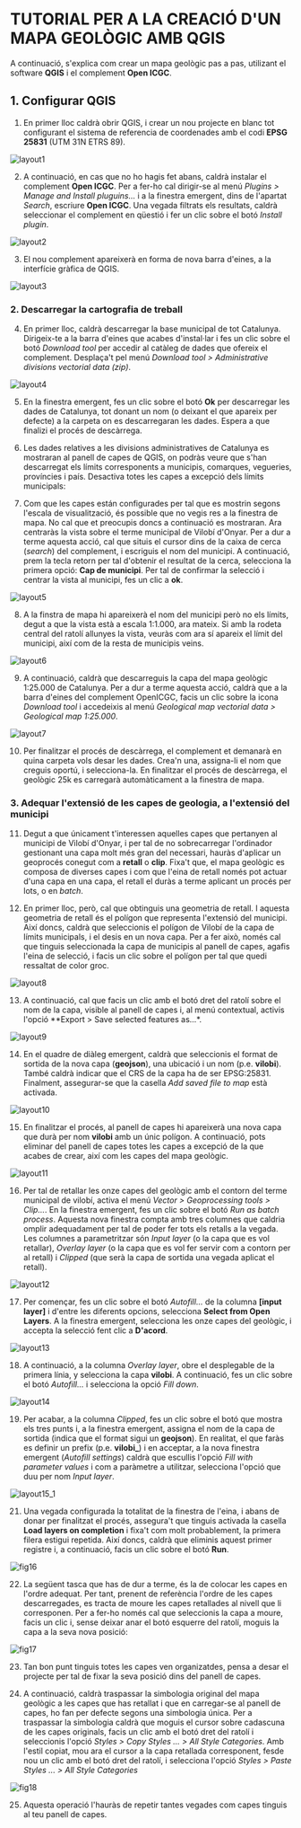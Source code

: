 # TUTORIAL PER A LA CREACIÓ D'UN MAPA GEOLÒGIC AMB QGIS

A continuació, s'explica com crear un mapa geològic pas a pas, utilizant el software **QGIS** i el complement **Open ICGC**.

## 1. Configurar QGIS

1. En primer lloc caldrà obrir QGIS, i crear un nou projecte en blanc tot configurant el sistema de referencia de coordenades amb el codi **EPSG 25831** (UTM 31N ETRS 89).

![layout1](_static/layout1.png "Configura el CRS del projecte")

2. A continuació, en cas que no ho hagis fet abans, caldrà instalar el complement **Open ICGC**. Per a fer-ho cal dirigir-se al menú *Plugins > Manage and Install pluguins...* i a la finestra emergent, dins de l'apartat *Search*, escriure **Open ICGC**. Una vegada filtrats els resultats, caldrà seleccionar el complement en qüestió i fer un clic sobre el botó *Install plugin*.

![layout2](_static/layout2.png "Instal·la el complement Open ICGC")

3. El nou complement apareixerà en forma de nova barra d'eines, a la interfície gràfica de QGIS.

![layout3](_static/layout3.png "Aparença del complement Open ICGC")

### 2. Descarregar la cartografia de treball

4. En primer lloc, caldrà descarregar la base municipal de tot Catalunya. Dirigeix-te a la barra d'eines que acabes d'instal·lar i fes un clic sobre el botó *Download tool* per accedir al catàleg de dades que ofereix el complement. Desplaça't pel menú *Download tool > Administrative divisions vectorial data (zip)*.

![layout4](_static/layout4.png "Obté dades")

5.  En la finestra emergent, fes un clic sobre el botó **Ok** per descarregar les dades de Catalunya, tot donant un nom (o deixant el que apareix per defecte) a la carpeta on es descarregaran les dades. Espera a que finalizi el procés de descàrrega.

6. Les dades relatives a les divisions administratives de Catalunya es mostraran al panell de capes de QGIS, on podràs veure que s'han descarregat els límits corresponents a municipis, comarques, vegueries, províncies i país. Desactiva totes les capes a excepció dels límits municipals:

7. Com que les capes están configurades per tal que es mostrin segons l'escala de visualització, és possible que no vegis res a la finestra de mapa. No cal que et preocupis doncs a continuació es mostraran. Ara centraràs la vista sobre el terme municipal de Vilobí d'Onyar. Per a dur a terme aquesta acció, cal que situis el cursor dins de la caixa de cerca (*search*) del complement, i escriguis el nom del municipi. A continuació, prem la tecla retorn per tal d'obtenir el resultat de la cerca, selecciona la primera opció: **Cap de municipi**. Per tal de confirmar la selecció i centrar la vista al municipi, fes un clic a **ok**.

![layout5](_static/layout5.png "Centra la vista a Vilobí d'Onyar")

8. A la finstra de mapa hi apareixerà el nom del municipi però no els límits, degut a que la vista està a escala 1:1.000, ara mateix. Si amb la rodeta central del ratolí allunyes la vista, veuràs com ara sí apareix el límit del municipi, així com de la resta de municipis veins.

![layout6](_static/layout6.png "Visualització dels límits municipals")
   
9. A continuació, caldrà que descarreguis la capa del mapa geològic 1:25.000 de Catalunya. Per a dur a terme aquesta acció, caldrà que a la barra d'eines del complement OpenICGC, facis un clic sobre la icona *Download tool* i accedeixis al menú *Geological map vectorial data > Geological map 1:25.000*. 

![layout7](_static/layout7.png "Descarrega el geològic")

10. Per finalitzar el procés de descàrrega, el complement et demanarà en quina carpeta vols desar les dades. Crea'n una, assigna-li el nom que creguis oportú, i selecciona-la. En finalitzar el procés de descàrrega, el geològic 25k es carregarà automàticament a la finestra de mapa.

### 3. Adequar l'extensió de les capes de geologia, a l'extensió del municipi

11. Degut a que únicament t'interessen aquelles capes que pertanyen al municipi de Vilobí d'Onyar, i per tal de no sobrecarregar l'ordinador gestionant una capa molt més gran del necessari, hauràs d'aplicar un geoprocés conegut com a **retall** o **clip**. Fixa't que, el mapa geològic es composa de diverses capes i com que l'eina de retall només pot actuar d'una capa en una capa, el retall el duràs a terme aplicant un procés per lots, o en *batch*.

12. En primer lloc, però, cal que obtinguis una geometria de retall. I aquesta geometria de retall és el polígon que representa l'extensió del municipi. Així doncs, caldrà que seleccionis el polígon de Vilobí de la capa de límits municipals, i el desis en un nova capa. Per a fer això, només cal que tinguis seleccionada la capa de municipis al panell de capes, agafis l'eina de selecció, i facis un clic sobre el polígon per tal que quedi ressaltat de color groc.

![layout8](_static/layout8.gif "Selecciona el polígon")

13. A continuació, cal que facis un clic amb el botó dret del ratolí sobre el nom de la capa, visible al panell de capes i, al menú contextual, activis l'opció **Export > Save selected features as...*.

![layout9](_static/layout9.png "Exporta els elements seleccionats")

14. En el quadre de diàleg emergent, caldrà que seleccionis el format de sortida de la nova capa (**geojson**), una ubicació i un nom (p.e. **vilobi**). També caldrà indicar que el CRS de la capa ha de ser EPSG:25831. Finalment, assegurar-se que la casella *Add saved file to map* està activada.  

![layout10](_static/layout10.png "Configura la capa a exportar")

15. En finalitzar el procés, al panell de capes hi apareixerà una nova capa que durà per nom **vilobi** amb un únic polígon. A continuació, pots eliminar del panell de capes totes les capes a excepció de la que acabes de crear, així com les capes del mapa geològic.

![layout11](_static/layout11.gif "Organització del panell de capes")

16. Per tal de retallar les onze capes del geològic amb el contorn del terme municipal de vilobí, activa el menú *Vector > Geoprocessing tools > Clip...*. En la finestra emergent, fes un clic sobre el botó *Run as batch process*. Aquesta nova finestra compta amb tres columnes que caldria omplir adequadament per tal de poder fer tots els retalls a la vegada. Les columnes a parametritzar són *Input layer* (o la capa que es vol retallar), *Overlay layer* (o la capa que es vol fer servir com a contorn per al retall) i *Clipped* (que serà la capa de sortida una vegada aplicat el retall).

![layout12](_static/layout12.png "Aspecte original de l'eina de retall per lots")

17. Per començar, fes un clic sobre el botó *Autofill...* de la columna **[input layer]** i d'entre les diferents opcions, selecciona **Select from Open Layers**. A la finestra emergent, selecciona les onze capes del geològic, i accepta la selecció fent clic a **D'acord**. 

![layout13](_static/layout13.png "Selecció de les capes a retallar")

18. A continuació, a la columna *Overlay layer*, obre el desplegable de la primera línia, y selecciona la capa **vilobi**. A continuació, fes un clic sobre el botó *Autofill...* i selecciona la opció *Fill down*.

![layout14](_static/layout14.gif "Configuració de l'eina de retall per lots")

19. Per acabar, a la columna *Clipped*, fes un clic sobre el botó que mostra els tres punts i, a la finestra emergent, assigna el nom de la capa de sortida (indica que el format sigui un **geojson**). En realitat, el que faràs es definir un prefix (p.e. **vilobi_**) i en acceptar, a la nova finestra emergent (*Autofill settings*) caldrà que escullis l'opció *Fill with parameter values* i com a paràmetre a utilitzar, selecciona l'opció que duu per nom *Input layer*.

![layout15_1](_static/layout15_1.gif "Aspecte del quadre de diàleg de l'eina")

21. Una vegada configurada la totalitat de la finestra de l'eina, i abans de donar per finalitzat el procés, assegura't que tinguis activada la casella **Load layers on completion** i fixa't com molt probablement, la primera filera estigui repetida. Així doncs, caldrà que eliminis aquest primer registre i, a continuació, facis un clic sobre el botó **Run**.

![fig16](_static/layout16.gif "Aspecte del quadre de diàleg de l'eina")

22. La següent tasca que has de dur a terme, és la de colocar les capes en l'ordre adequat. Per tant, prenent de referència l'ordre de les capes descarregades, es tracta de moure les capes retallades al nivell que li corresponen. Per a fer-ho només cal que seleccionis la capa a moure, facis un clic i, sense deixar anar el botó esquerre del ratolí, moguis la capa a la seva nova posició:

![fig17](_static/layout17.gif "Organització de les capes")

23. Tan bon punt tinguis totes les capes ven organizatdes, pensa a desar el projecte per tal de fixar la seva posició dins del panell de capes.

24. A continuació, caldrà traspassar la simbologia original del mapa geològic a les capes que has retallat i que en carregar-se al panell de capes, ho fan per defecte segons una simbologia única. Per a traspassar la simbologia caldrà que moguis el cursor sobre cadascuna de les capes originals, facis un clic amb el botó dret del ratolí i seleccionis l'opció *Styles > Copy Styles ... > All Style Categories*. Amb l'estil copiat, mou ara el cursor a la capa retallada corresponent, fesde nou un clic amb el botó dret del ratolí, i selecciona l'opció *Styles > Paste Styles ... > All Style Categories*

![fig18](_static/layout18.gif "Traspàs d'estils")

25. Aquesta operació l'hauràs de repetir tantes vegades com capes tinguis al teu panell de capes. 





    
